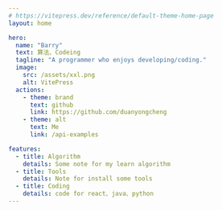 ```yaml
---
# https://vitepress.dev/reference/default-theme-home-page
layout: home

hero:
  name: "Barry"
  text: 算法、Codeing
  tagline: "A programmer who enjoys developing/coding."
  image:
    src: /assets/xxl.png
    alt: VitePress
  actions:
    - theme: brand
      text: github
      link: https://github.com/duanyongcheng
    - theme: alt
      text: Me
      link: /api-examples

features:
  - title: Algorithm
    details: Some note for my learn algorithm
  - title: Tools
    details: Note for install some tools
  - title: Coding
    details: code for react、java、python
---
```

